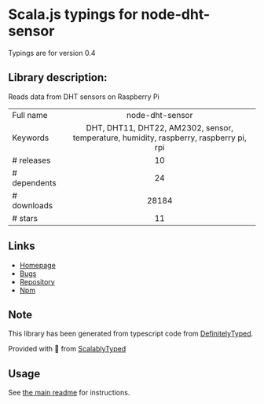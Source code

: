 
# Scala.js typings for node-dht-sensor

Typings are for version 0.4

## Library description:
Reads data from DHT sensors on Raspberry Pi

|                    |                 |
| ------------------ | :-------------: |
| Full name          | node-dht-sensor |
| Keywords           | DHT, DHT11, DHT22, AM2302, sensor, temperature, humidity, raspberry, raspberry pi, rpi |
| # releases         | 10 |
| # dependents       | 24 |
| # downloads        | 28184 |
| # stars            | 11 |

## Links
- [Homepage](https://github.com/momenso/node-dht-sensor#readme)
- [Bugs](https://github.com/momenso/node-dht-sensor/issues)
- [Repository](https://github.com/momenso/node-dht-sensor)
- [Npm](https://www.npmjs.com/package/node-dht-sensor)
    


## Note
This library has been generated from typescript code from [DefinitelyTyped](https://definitelytyped.org).

Provided with :purple_heart: from [ScalablyTyped](https://github.com/oyvindberg/ScalablyTyped)

## Usage
See [the main readme](../../readme.md) for instructions.


